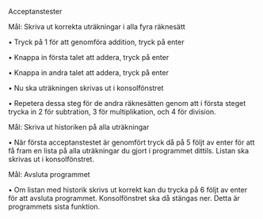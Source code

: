Acceptanstester


Mål: Skriva ut korrekta uträkningar i alla fyra räknesätt

• Tryck på 1 för att genomföra addition, tryck på enter

• Knappa in första talet att addera, tryck på enter

• Knappa in andra talet att addera, tryck på enter

• Nu ska uträkningen skrivas ut i konsolfönstret

• Repetera dessa steg för de andra räknesätten genom att i första steget trycka in 2 för subtration, 3 för multiplikation, och 4 för division.



Mål: Skriva ut historiken på alla uträkningar

• När första acceptanstestet är genomfört tryck då på 5 följt av enter för att få fram en lista på alla uträkningar du gjort i programmet dittils. Listan ska skrivas ut i konsolfönstret.



Mål: Avsluta programmet

• Om listan med historik skrivs ut korrekt kan du trycka på 6 följt av enter för att avsluta programmet. Konsolfönstret ska då stängas ner. Detta är programmets sista funktion.

